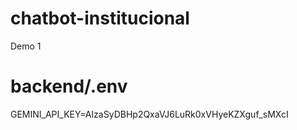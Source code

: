 # chatbot-institucional
Demo 1

<!-- import speech_recognition as sr
import pyttsx3
import time
import os
from dotenv import load_dotenv
import google.generativeai as genai

# Cargar variables de entorno
load_dotenv()
GEMINI_API_KEY = os.getenv("GEMINI_API_KEY")

# Inicializar Gemini
genai.configure(api_key=GEMINI_API_KEY)
model = genai.GenerativeModel("gemini-1.5-flash")  # O el modelo que prefieras

# Inicializar motor de voz
engine = pyttsx3.init()
engine.setProperty('voice', 'spanish')
engine.setProperty('rate', 150)

# Inicializar reconocedor de voz
recognizer = sr.Recognizer()
microphone = sr.Microphone()

def hablar(texto):
    print(f"Asistente: {texto}")
    engine.say(texto)
    engine.runAndWait()

def escuchar():
    with microphone as source:
        print("Habla ahora (o di 'salir' para terminar)...")
        recognizer.adjust_for_ambient_noise(source)
        audio = recognizer.listen(source)
    try:
        texto = recognizer.recognize_google(audio, language="es-ES")
        print(f"Tú: {texto}")
        return texto.lower()
    except sr.UnknownValueError:
        print("No entendí, intenta de nuevo.")
        return None
    except sr.RequestError:
        print("Error con el servicio de reconocimiento de voz.")
        return None

def obtener_respuesta_gemini(mensaje):
    try:
        response = model.generate_content(mensaje)
        return response.text
    except Exception as e:
        return f"Error al conectar con Gemini: {e}"

def main():
    hablar("Hola, soy tu asistente virtual. ¿En qué puedo ayudarte?")
    while True:
        texto = escuchar()
        if texto is None:
            continue
        if "salir" in texto:
            hablar("Hasta luego!")
            break
        respuesta = obtener_respuesta_gemini(texto)
        hablar(respuesta)
        time.sleep(0.5)

if __name__ == "__main__":
    main() -->


# backend/.env
GEMINI_API_KEY=AIzaSyDBHp2QxaVJ6LuRk0xVHyeKZXguf_sMXcI